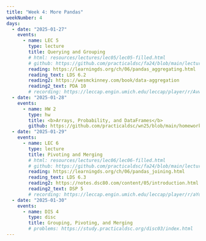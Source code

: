 ```yaml
---
title: "Week 4: More Pandas"
weekNumber: 4
days:
  - date: "2025-01-27"
    events:
      - name: LEC 5
        type: lecture
        title: Querying and Grouping
        # html: resources/lectures/lec05/lec05-filled.html
        # github: https://github.com/practicaldsc/fa24/blob/main/lectures/lec05/
        reading: https://learningds.org/ch/06/pandas_aggregating.html
        reading_text: LDS 6.2
        reading2: https://wesmckinney.com/book/data-aggregation
        reading2_text: PDA 10
        # recording: https://leccap.engin.umich.edu/leccap/player/r/AvwZpU
  - date: "2025-01-28"
    events:
      - name: HW 2
        type: hw
        title: <b>Arrays, Probability, and DataFrames</b>
        github: https://github.com/practicaldsc/wn25/blob/main/homeworks/hw02/hw02.ipynb
  - date: "2025-01-29"
    events:
      - name: LEC 6
        type: lecture
        title: Pivoting and Merging
        # html: resources/lectures/lec06/lec06-filled.html
        # github: https://github.com/practicaldsc/fa24/blob/main/lectures/lec06/
        reading: https://learningds.org/ch/06/pandas_joining.html
        reading_text: LDS 6.3
        reading2: https://notes.dsc80.com/content/05/introduction.html
        reading2_text: DSP 5
        # recording: https://leccap.engin.umich.edu/leccap/player/r/aYdeGq
  - date: "2025-01-30"
    events:
      - name: DIS 4
        type: disc
        title: Grouping, Pivoting, and Merging
        # problems: https://study.practicaldsc.org/disc03/index.html
---
```

